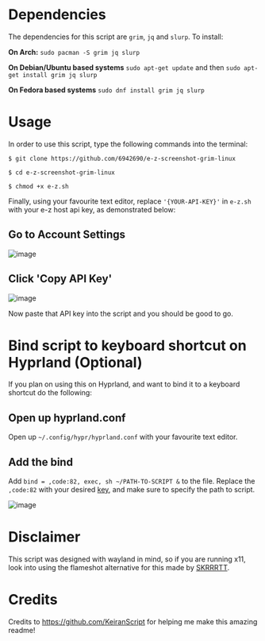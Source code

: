 # Dependencies
The dependencies for this script are `grim`, `jq` and `slurp`. To install:

**On Arch:** `sudo pacman -S grim jq slurp`

**On Debian/Ubuntu based systems** `sudo apt-get update` and then
`sudo apt-get install grim jq slurp`

**On Fedora based systems** `sudo dnf install grim jq slurp`

# Usage

In order to use this script, type the following commands into the terminal:

`$ git clone https://github.com/6942690/e-z-screenshot-grim-linux`

`$ cd e-z-screenshot-grim-linux`

`$ chmod +x e-z.sh`

Finally, using your favourite text editor, replace `'{YOUR-API-KEY}'` in
`e-z.sh` with your e-z host api key, as demonstrated below:

## Go to Account Settings

![image](https://github.com/KeiranScript/e-z-grim/assets/159267417/284186ed-7c76-4892-aeed-c27178b6f90f)

## Click 'Copy API Key'

![image](https://github.com/KeiranScript/e-z-grim/assets/159267417/8c62ae8d-171a-4a7d-b723-2ac92d031b80)

Now paste that API key into the script and you should be good to go. 

# Bind script to keyboard shortcut on Hyprland (Optional)

If you plan on using this on Hyprland, and want to bind it to a keyboard shortcut do the following:

## Open up hyprland.conf 

Open up `~/.config/hypr/hyprland.conf` with your favourite text editor.

## Add the bind

Add `bind = ,code:82, exec, sh ~/PATH-TO-SCRIPT &` to the file. Replace the `,code:82` with your desired [key](https://wiki.hyprland.org/Configuring/Binds/), and make sure to specify the path to script.

![image](https://i.e-z.host/fyp7qsmt.png)

# Disclaimer

This script was designed with wayland in mind, so if you are running x11, look into using the flameshot alternative for this made by [SKRRRTT](https://github.com/ignSKRRRTT/e-z-flameshot-script).

# Credits 
Credits to https://github.com/KeiranScript for helping me make this amazing readme!
